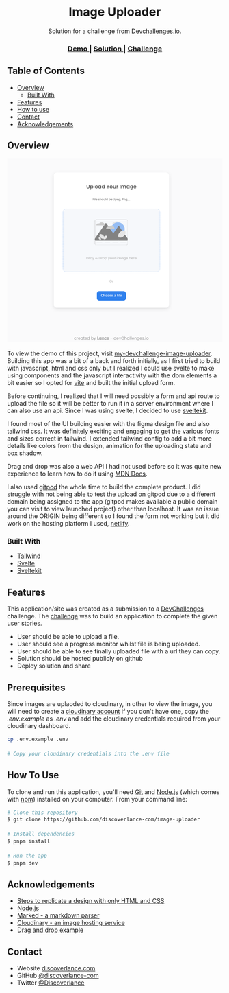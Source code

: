 <h1 align="center">Image Uploader</h1>

<div align="center">
   Solution for a challenge from  <a href="http://devchallenges.io" target="_blank">Devchallenges.io</a>.
</div>

<div align="center">
  <h3>
    <a href="https://my-devchallenge-image-uploader.netlify.app">
      Demo
    </a>
    <span> | </span>
    <a href="https://my-devchallenge-image-uploader.netlify.app">
      Solution
    </a>
    <span> | </span>
    <a href="https://devchallenges.io/challenges/O2iGT9yBd6xZBrOcVirx">
      Challenge
    </a>
  </h3>
</div>

<!-- TABLE OF CONTENTS -->

## Table of Contents

- [Overview](#overview)
  - [Built With](#built-with)
- [Features](#features)
- [How to use](#how-to-use)
- [Contact](#contact)
- [Acknowledgements](#acknowledgements)

<!-- OVERVIEW -->

## Overview

![screenshot](./static/screenshot.png)

To view the demo of this project, visit [my-devchallenge-image-uploader](https://my-devchallenge-image-uploader.netlify.app).
Building this app was a bit of a back and forth initially, as I first tried to build with javascript, html and css only but I realized I could use svelte to make using components and the javascript interactivity with the dom elements a bit easier so I opted for [vite](https://vitejs.dev) and built the initial upload form.

Before continuing, I realized that I will need possibly a form and api route to upload the file so it will be better to run it in a server environment where I can also use an api. Since I was using svelte, I decided to use [sveltekit](https://kit.svelte.dev/).

I found most of the UI building easier with the figma design file and also tailwind css. It was definitely exciting and engaging to get the various fonts and sizes correct in tailwind. I extended tailwind config to add a bit more details like colors from the design, animation for the uploading state and box shadow.

Drag and drop was also a web API I had not used before so it was quite new experience to learn how to do it using [MDN Docs](https://developer.mozilla.org/en-US/docs/Web/API/HTML_Drag_and_Drop_API).

I also used [gitpod](https://gitpod.io) the whole time to build the complete product. I did struggle with not being able to test the upload on gitpod due to a different domain being assigned to the app (gitpod makes available a public domain you can visit to view launched project) other than localhost. It was an issue around the ORIGIN being different so I found the form not working but it did work on the hosting platform I used, [netlify](https:netlify.com/).

### Built With

- [Tailwind](https://tailwindcss.com)
- [Svelte](https://svelte.dev)
- [Sveltekit](https://kit.svelte.dev)

## Features

This application/site was created as a submission to a [DevChallenges](https://devchallenges.io/challenges) challenge. The [challenge](https://devchallenges.io/challenges/O2iGT9yBd6xZBrOcVirx) was to build an application to complete the given user stories.

- User should be able to upload a file.
- User should see a progress monitor whilst file is being uploaded.
- User should be able to see finally uploaded file with a url they can copy.
- Solution should be hosted publicly on github
- Deploy solution and share

## Prerequisites

Since images are uplaoded to cloudinary, in other to view the image, you will need to create a [cloudinary account](https://cloudinary.com/users/login) if you don't have one, copy the _.env.example_ as _.env_ and add the cloudinary credentials required from your cloudinary dashboard.

```bash
cp .env.example .env

# Copy your cloudinary credentials into the .env file

```

## How To Use

To clone and run this application, you'll need [Git](https://git-scm.com) and [Node.js](https://nodejs.org/en/download/) (which comes with [npm](http://npmjs.com)) installed on your computer. From your command line:

```bash
# Clone this repository
$ git clone https://github.com/discoverlance-com/image-uploader

# Install dependencies
$ pnpm install

# Run the app
$ pnpm dev
```

## Acknowledgements

- [Steps to replicate a design with only HTML and CSS](https://devchallenges-blogs.web.app/how-to-replicate-design/)
- [Node.js](https://nodejs.org/)
- [Marked - a markdown parser](https://github.com/chjj/marked)
- [Cloudinary - an image hosting service](https://cloudinary.com/)
- [Drag and drop example](https://jsbin.com/hiqasek/edit?html,js,output)

## Contact

- Website [discoverlance.com](https://discoverlance.com)
- GitHub [@discoverlance-com](https://github.com/discoverlance-com)
- Twitter [@Discoverlance](https://twitter.com/Discoverlance)
